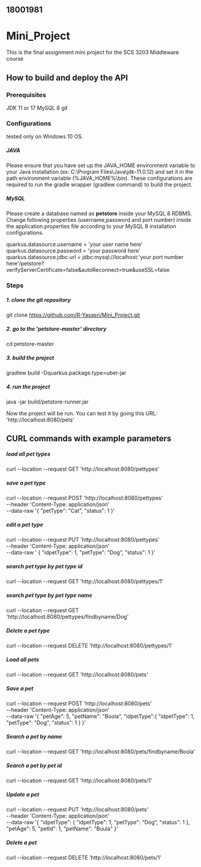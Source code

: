 ## 18001981
# Mini_Project 
 This is the final assignment mini project for the SCS 3203 Middleware course
 
 ## How to build and deploy the API
 
 ### Prerequisites
 JDK 11 or 17
 MySQL 8
 git 
 
 ### Configurations 
 tested only on Windows 10 OS.
 
 ##### JAVA
 Please ensure that you have set up the JAVA_HOME environment variable to your Java installation (ex: C:\Program Files\Java\jdk-11.0.12) and set it in the path environment variable (%JAVA_HOME%\bin). These configurations are required to run the gradle wrapper (gradlew command) to build the project.
 ##### MySQL
 Please create a database named as **petstore** inside your MySQL 8 RDBMS. Change following properties (username,password and port number) inside the application.properties file according to your MySQL 8 installation configurations.
 
quarkus.datasource.username = 'your user name here'
quarkus.datasource.password = 'your password here'
quarkus.datasource.jdbc.url = jdbc:mysql://localhost:'your port number here'/petstore?verifyServerCertificate=false&autoReconnect=true&useSSL=false
 
 
 ### Steps
 
 ##### 1. clone the git repository
 git clone https://github.com/R-Yasasri/Mini_Project.git
 ##### 2. go to the 'petstore-master' directory
 cd petstore-master
 ##### 3. build the project
 gradlew build -Dquarkus.package.type=uber-jar
 ##### 4. run the project
 java -jar build/petstore-runner.jar
 
 Now the project will be run. You can test it by going this URL: 'http://localhost:8080/pets'
 
 
 ## CURL commands with example parameters

##### load all pet types

curl --location --request GET 'http://localhost:8080/pettypes'

##### save a pet type

curl --location --request POST 'http://localhost:8080/pettypes' \
--header 'Content-Type: application/json' \
--data-raw '{
    "petType": "Cat",
    "status": 1
}'

##### edit a pet type

curl --location --request PUT 'http://localhost:8080/pettypes' \
--header 'Content-Type: application/json' \
--data-raw '    {
        "idpetType": 1,
        "petType": "Dog",
        "status": 1
    }'

##### search pet type by pet type id

curl --location --request GET 'http://localhost:8080/pettypes/1'

##### search pet type by pet type name

curl --location --request GET 'http://localhost:8080/pettypes/findbyname/Dog'

##### Delete a pet type

curl --location --request DELETE 'http://localhost:8080/pettypes/1'

##### Load all pets

curl --location --request GET 'http://localhost:8080/pets'

##### Save a pet

curl --location --request POST 'http://localhost:8080/pets' \
--header 'Content-Type: application/json' \
--data-raw '{
    "petAge": 5,
    "petName": "Boola",
    "idpetType":{
        "idpetType": 1,
        "petType": "Dog",
        "status": 1
    }
}'

##### Search a pet by name

curl --location --request GET 'http://localhost:8080/pets/findbyname/Boola'

##### Search a pet by pet id

curl --location --request GET 'http://localhost:8080/pets/1'

##### Update a pet

curl --location --request PUT 'http://localhost:8080/pets' \
--header 'Content-Type: application/json' \
--data-raw '{
        "idpetType": {
            "idpetType": 1,
            "petType": "Dog",
            "status": 1
        },
        "petAge": 5,
        "petId": 1,
        "petName": "Buula"
    }'

##### Delete a pet

curl --location --request DELETE 'http://localhost:8080/pets/1'
